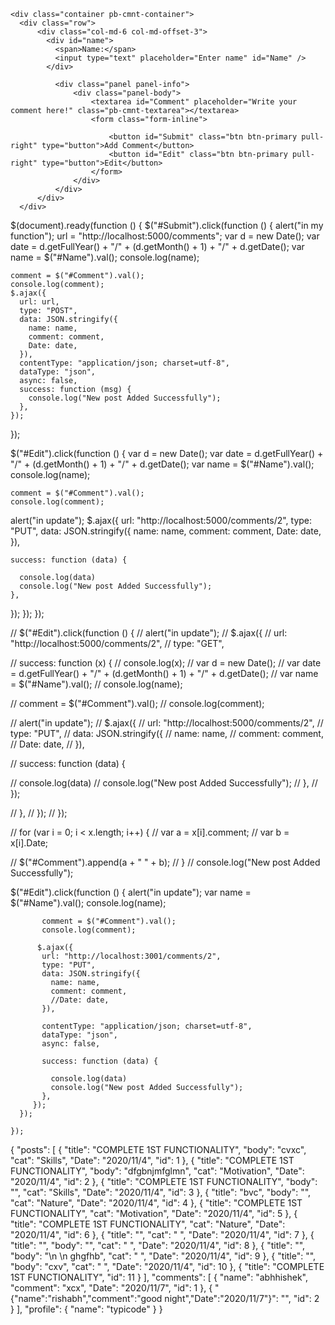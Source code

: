 <!DOCTYPE html>
<html lang="en">
  <head>
    <meta charset="UTF-8" />
    <meta name="viewport" content="width=device-width, initial-scale=1.0" />
    <title>Document</title>
    <style>
      .pb-cmnt-container {
          font-family: Lato;
          margin-top: 100px;
      }
  
      .pb-cmnt-textarea {
          resize: none;
          padding: 20px;
          height: 130px;
          width: 100%;
          border: 1px solid #F2F2F2;
      }
  </style>
  
  </head>

  <script src="jquery-3.5.1.min.js"></script>
  <script src="blogsx.js"></script>
  <body>


    <div class="container pb-cmnt-container">
      <div class="row">
          <div class="col-md-6 col-md-offset-3">
            <div id="name">
              <span>Name:</span>
              <input type="text" placeholder="Enter name" id="Name" />
            </div>
      
              <div class="panel panel-info">
                  <div class="panel-body">    
                      <textarea id="Comment" placeholder="Write your comment here!" class="pb-cmnt-textarea"></textarea>
                      <form class="form-inline">
                          
                          <button id="Submit" class="btn btn-primary pull-right" type="button">Add Comment</button>
                          <button id="Edit" class="btn btn-primary pull-right" type="button">Edit</button>
                      </form>
                  </div>
              </div>
          </div>
      </div>
  </div>
  
  </body>
</html>




$(document).ready(function () {
  $("#Submit").click(function () {
    alert("in my function");
    url = "http://localhost:5000/comments";
    var d = new Date();
    var date = d.getFullYear() + "/" + (d.getMonth() + 1) + "/" + d.getDate();
    var name = $("#Name").val();
    console.log(name);

    comment = $("#Comment").val();
    console.log(comment);
    $.ajax({
      url: url,
      type: "POST",
      data: JSON.stringify({
        name: name,
        comment: comment,
        Date: date,
      }),
      contentType: "application/json; charset=utf-8",
      dataType: "json",
      async: false,
      success: function (msg) {
        console.log("New post Added Successfully");
      },
    });
  });


$("#Edit").click(function () {
  var d = new Date();
    var date = d.getFullYear() + "/" + (d.getMonth() + 1) + "/" + d.getDate();
    var name = $("#Name").val();
    console.log(name);

    comment = $("#Comment").val();
    console.log(comment);
    
  alert("in update");
  $.ajax({
    url: "http://localhost:5000/comments/2",
    type: "PUT",
    data: JSON.stringify({
      name: name,
      comment: comment,
      Date: date,
    }),
   

    success: function (data) {
      
      console.log(data)
      console.log("New post Added Successfully");
    },
  });
});
});



  

// $("#Edit").click(function () {
//     alert("in update");
//     $.ajax({
//       url: "http://localhost:5000/comments/2",
//       type: "GET",

//       success: function (x) {
//          console.log(x);
//          var d = new Date();
//          var date = d.getFullYear() + "/" + (d.getMonth() + 1) + "/" + d.getDate();
//          var name = $("#Name").val();
//          console.log(name);
     
//          comment = $("#Comment").val();
//          console.log(comment);
         
//        alert("in update");
//        $.ajax({
//          url: "http://localhost:5000/comments/2",
//          type: "PUT",
//          data: JSON.stringify({
//            name: name,
//            comment: comment,
//            Date: date,
//          }),
        
     
//          success: function (data) {
           
//            console.log(data)
//            console.log("New post Added Successfully");
//          },
//        });
    
         

//       },
//     });
//   });






// for (var i = 0; i < x.length; i++) {
//   var a = x[i].comment;
//   var b = x[i].Date;

//   $("#Comment").append(a + "         " + b);
// }
// console.log("New post Added Successfully");







$("#Edit").click(function () {
      alert("in update");
           var name = $("#Name").val();
           console.log(name);
       
           comment = $("#Comment").val();
           console.log(comment);
           
          $.ajax({
           url: "http://localhost:3001/comments/2",
           type: "PUT",
           data: JSON.stringify({
             name: name,
             comment: comment,
             //Date: date,
           }),
          
           contentType: "application/json; charset=utf-8",
           dataType: "json",
           async: false,
          
           success: function (data) {
             
             console.log(data)
             console.log("New post Added Successfully");
           },
         });
      });

    });






































{
  "posts": [
    {
      "title": "COMPLETE 1ST FUNCTIONALITY",
      "body": "cvxc",
      "cat": "Skills",
      "Date": "2020/11/4",
      "id": 1
    },
    {
      "title": "COMPLETE 1ST FUNCTIONALITY",
      "body": "dfgbnjmfglmn",
      "cat": "Motivation",
      "Date": "2020/11/4",
      "id": 2
    },
    {
      "title": "COMPLETE 1ST FUNCTIONALITY",
      "body": "",
      "cat": "Skills",
      "Date": "2020/11/4",
      "id": 3
    },
    {
      "title": "bvc",
      "body": "",
      "cat": "Nature",
      "Date": "2020/11/4",
      "id": 4
    },
    {
      "title": "COMPLETE 1ST FUNCTIONALITY",
      "cat": "Motivation",
      "Date": "2020/11/4",
      "id": 5
    },
    {
      "title": "COMPLETE 1ST FUNCTIONALITY",
      "cat": "Nature",
      "Date": "2020/11/4",
      "id": 6
    },
    {
      "title": "",
      "cat": " ",
      "Date": "2020/11/4",
      "id": 7
    },
    {
      "title": "",
      "body": "",
      "cat": " ",
      "Date": "2020/11/4",
      "id": 8
    },
    {
      "title": "",
      "body": "\n       \n        ghgfhb<!-- <div class=\"form-group\"> \n          <label class=\"control-label col-sm-2\" for=\"content\">Post:</label>\n          <div class=\"col-sm-4\">\n            <input style=\"height:200px; width:500px;\" type=\"text\" class=\"form-control\" id=\"content\" placeholder=\"Enter Your Post\" name=\"content\">\n          </div>\n     -->",
      "cat": " ",
      "Date": "2020/11/4",
      "id": 9
    },
    {
      "title": "",
      "body": "cxv",
      "cat": " ",
      "Date": "2020/11/4",
      "id": 10
    },
    {
      "title": "COMPLETE 1ST FUNCTIONALITY",
      "id": 11
    }
  ],
  "comments": [
    {
      "name": "abhhishek",
      "comment": "xcx",
      "Date": "2020/11/7",
      "id": 1
    },
    {
      "{\"name\":\"rishabh\",\"comment\":\"good night\",\"Date\":\"2020/11/7\"}": "",
      "id": 2
    }
  ],
  "profile": {
    "name": "typicode"
  }
}
